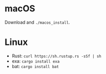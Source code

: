 # macOS

Download and `./macos_install`.

# Linux

- Rust: `curl https://sh.rustup.rs -sSf | sh`
- exa: `cargo install exa`
- bat: `cargo install bat`
